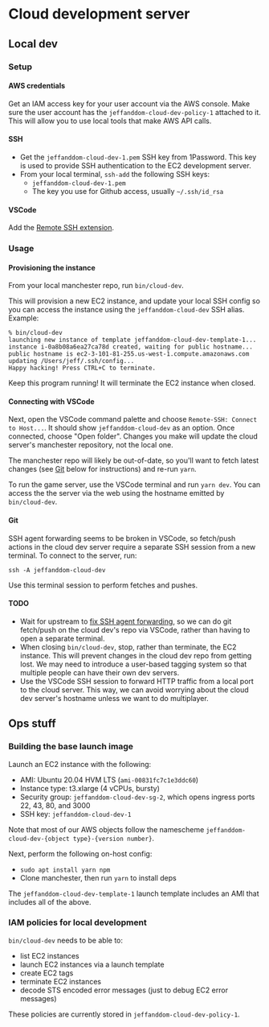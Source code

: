 # Cloud development server

##  Local dev

### Setup

#### AWS credentials

Get an IAM access key for your user account via the AWS console. Make sure the user account has the `jeffanddom-cloud-dev-policy-1` attached to it. This will allow you to use local tools that make AWS API calls.

#### SSH

- Get the `jeffanddom-cloud-dev-1.pem` SSH key from 1Password. This key is used to provide SSH authentication to the EC2 development server.
- From your local terminal, `ssh-add` the following SSH keys:
    - `jeffanddom-cloud-dev-1.pem`
    - The key you use for Github access, usually `~/.ssh/id_rsa`

#### VSCode

Add the [Remote SSH extension](https://code.visualstudio.com/docs/remote/ssh).

### Usage

#### Provisioning the instance

From your local manchester repo, run `bin/cloud-dev`.

This will provision a new EC2 instance, and update your local SSH config so you can access the instance using the `jeffanddom-cloud-dev` SSH alias. Example:

```
% bin/cloud-dev
launching new instance of template jeffanddom-cloud-dev-template-1...
instance i-0a8b08a6ea27ca78d created, waiting for public hostname...
public hostname is ec2-3-101-81-255.us-west-1.compute.amazonaws.com
updating /Users/jeff/.ssh/config...
Happy hacking! Press CTRL+C to terminate.
```

Keep this program running! It will terminate the EC2 instance when closed.

#### Connecting with VSCode

Next, open the VSCode command palette and choose `Remote-SSH: Connect to Host...`. It should show `jeffanddom-cloud-dev` as an option. Once connected, choose "Open folder". Changes you make will update the cloud server's manchester repository, not the local one.

The manchester repo will likely be out-of-date, so you'll want to fetch latest changes (see [Git](#Git) below for instructions) and re-run `yarn`.

To run the game server, use the VSCode terminal and run `yarn dev`. You can access the the server via the web using the hostname emitted by `bin/cloud-dev`.

#### Git

SSH agent forwarding seems to be broken in VSCode, so fetch/push actions in the cloud dev server require a separate SSH session from a new terminal. To connect to the server, run:

```
ssh -A jeffanddom-cloud-dev
```

Use this terminal session to perform fetches and pushes.

#### TODO

- Wait for upstream to [fix SSH agent forwarding](https://github.com/microsoft/vscode-remote-release/issues/4183), so we can do git fetch/push on the cloud dev's repo via VSCode, rather than having to open a separate terminal.
- When closing `bin/cloud-dev`, stop, rather than terminate, the EC2 instance. This will prevent changes in the cloud dev repo from getting lost. We may need to introduce a user-based tagging system so that multiple people can have their own dev servers.
- Use the VSCode SSH session to forward HTTP traffic from a local port to the cloud server. This way, we can avoid worrying about the cloud dev server's hostname unless we want to do multiplayer.

## Ops stuff

### Building the base launch image

Launch an EC2 instance with the following:

- AMI: Ubuntu 20.04 HVM LTS (`ami-00831fc7c1e3ddc60`)
- Instance type: t3.xlarge (4 vCPUs, bursty)
- Security group: `jeffanddom-cloud-dev-sg-2`, which opens ingress ports 22, 43, 80, and 3000
- SSH key: `jeffanddom-cloud-dev-1`

Note that most of our AWS objects follow the namescheme `jeffanddom-cloud-dev-{object type}-{version number}`.

Next, perform the following on-host config:

- `sudo apt install yarn npm`
- Clone manchester, then run `yarn` to install deps

The `jeffanddom-cloud-dev-template-1` launch template includes an AMI that includes all of the above.

### IAM policies for local development

`bin/cloud-dev` needs to be able to:

- list EC2 instances
- launch EC2 instances via a launch template
- create EC2 tags
- terminate EC2 instances
- decode STS encoded error messages (just to debug EC2 error messages)

These policies are currently stored in `jeffanddom-cloud-dev-policy-1`.
